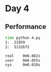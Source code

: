# Day 4

## Performance
```bash
time python 4.py
1:  21959
2:  5132675

real    0m0.082s
user    0m0.055s
sys     0m0.028s
```